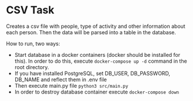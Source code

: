 # CSV Task

Creates a csv file with people, type of activity and other information about each person. Then the data will be parsed into a table in the database.

How to run, two ways:

- Start database in a docker containers (docker should be installed for this). In order to do this, execute `docker-compose up -d` command in the root directory.
- If you have installed PostgreSQL, set DB_USER, DB_PASSWORD, DB_NAME and reflect them in .env file
- Then execute main.py file `python3 src/main.py`
- In order to destroy database container execute `docker-compose down`
